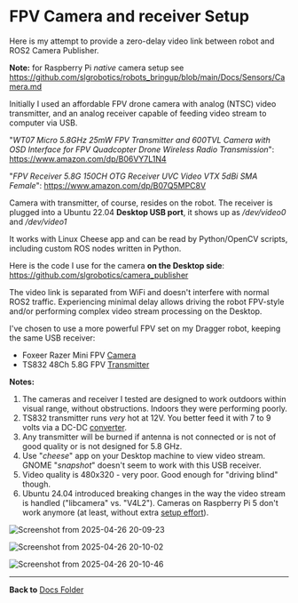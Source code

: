# FPV Camera and receiver Setup

Here is my attempt to provide a zero-delay video link between robot and ROS2 Camera Publisher.

**Note:** for Raspberry Pi _native_ camera setup see https://github.com/slgrobotics/robots_bringup/blob/main/Docs/Sensors/Camera.md

Initially I used an affordable FPV drone camera with analog (NTSC) video transmitter, and an analog receiver capable of feeding video stream to computer via USB.

"*WT07 Micro 5.8GHz 25mW FPV Transmitter and 600TVL Camera with OSD Interface for FPV Quadcopter Drone Wireless Radio Transmission*":
https://www.amazon.com/dp/B06VY7L1N4

"*FPV Receiver 5.8G 150CH OTG Receiver UVC Video VTX 5dBi SMA Female*":
https://www.amazon.com/dp/B07Q5MPC8V

Camera with transmitter, of course, resides on the robot. The receiver is plugged into a Ubuntu 22.04 **Desktop USB port**, it shows up as _/dev/video0_ and _/dev/video1_

It works with Linux Cheese app and can be read by Python/OpenCV scripts, including custom ROS nodes written in Python.

Here is the code I use for the camera **on the Desktop side**: https://github.com/slgrobotics/camera_publisher

The video link is separated from WiFi and doesn't interfere with normal ROS2 traffic. Experiencing minimal delay allows driving the robot FPV-style and/or performing complex video stream processing on the Desktop.

I've chosen to use a more powerful FPV set on my Dragger robot, keeping the same USB receiver:
- Foxeer Razer Mini FPV [Camera](https://www.amazon.com/Foxeer-Camera-Razer-2-1mm-1200TVL/dp/B07ZKPDPLM)
- TS832 48Ch 5.8G FPV [Transmitter](https://www.amazon.com/dp/B06XKQ8466)

**Notes:** 
1. The cameras and receiver I tested are designed to work outdoors within visual range, without obstructions. Indoors they were performing poorly.
2. TS832 transmitter runs _very_ hot at 12V. You better feed it with 7 to 9 volts via a DC-DC [converter](https://www.amazon.com/Converter-DROK-Voltage-Regulator-Waterproof/dp/B0B6PP65S1).
3. Any transmitter will be burned if antenna is not connected or is not of good quality or is not designed for 5.8 GHz.
4. Use "_cheese_" app on your Desktop machine to view video stream. GNOME "_snapshot_" doesn't seem to work with this USB receiver.
5. Video quality is 480x320 - very poor. Good enough for "driving blind" though.
6. Ubuntu 24.04 introduced breaking changes in the way the video stream is handled ("libcamera" vs. "V4L2").
Cameras on Raspberry Pi 5 don't work anymore (at least, without extra [setup effort](https://github.com/slgrobotics/robots_bringup/blob/main/Docs/Sensors/Camera.md)).

![Screenshot from 2025-04-26 20-09-23](https://github.com/user-attachments/assets/c83e8411-dd61-4c0d-baf3-018e519d35b5)

![Screenshot from 2025-04-26 20-10-02](https://github.com/user-attachments/assets/b683894a-0616-4cff-bd62-716f62b0d5b9)

![Screenshot from 2025-04-26 20-10-46](https://github.com/user-attachments/assets/f4d87511-a452-47f7-8bdd-15d66b278c60)

----------------

**Back to** [Docs Folder](https://github.com/slgrobotics/robots_bringup/tree/main/Docs)
